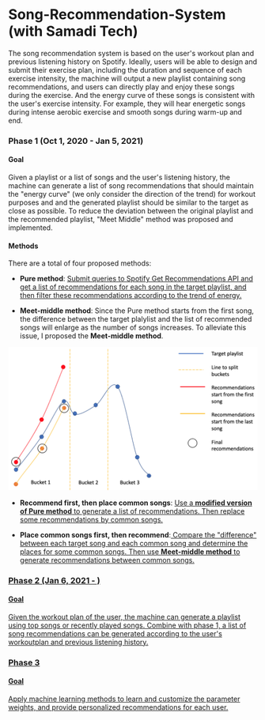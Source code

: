 # Song-Recommendation-System (with Samadi Tech)
The song recommendation system is based on the user's workout plan and previous listening history on Spotify. Ideally, users will be able to design and submit their exercise plan, including the duration and sequence of each exercise intensity, the machine will output a new playlist containing song recommendations, and users can directly play and enjoy these songs during the exercise. And the energy curve of these songs is consistent with the user's exercise intensity. For example, they will hear energetic songs during intense aerobic exercise and smooth songs during warm-up and end.


### Phase 1 (Oct 1, 2020 - Jan 5, 2021)
#### Goal
Given a playlist or a list of songs and the user's listening history, the machine can generate a list of song recommendations that should maintain the "energy curve" (we only consider the direction of the trend) for workout purposes and and the generated playlist should be similar to the target as close as possible. To reduce the deviation between the original playlist and the recommended playlist, "Meet Middle" method was proposed and implemented. 

#### Methods
There are a total of four proposed methods:

- **Pure method**: <u> Submit queries to Spotify Get Recommendations API and get a list of recommendations for each song in the target playlist, and then filter these recommendations according to the trend of energy.</u> 

- **Meet-middle method**: Since the Pure method starts from the first song, the difference between the target plalylist and the list of recommended songs will enlarge as the number of songs increases. To alleviate this issue, I proposed the **Meet-middle method**. 
<div align=center><img width="550px" src="meetmiddle.png"/></div>

- **Recommend first, then place common songs**: <u>Use a **modified version of Pure method** to generate a list of recommendations. Then replace some recommendations by common songs. </u> 

- **Place common songs first, then recommend**:<u> Compare the "difference" between each target song and each common song and determine the places for some common songs. Then use **Meet-middle method** to generate recommendations between common songs. 

### Phase 2 (Jan 6, 2021 - )
#### Goal
Given the workout plan of the user, the machine can generate a playlist using top songs or recently played songs. Combine with phase 1, a list of song recommendations can be generated according to the user's workoutplan and previous listening history.

### Phase 3
#### Goal
Apply machine learning methods to learn and customize the parameter weights, and provide personalized recommendations for each user.
